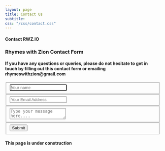 ```yaml
---
layout: page
title: Contact Us
subtitle: 
css: "/css/contact.css"
---
```


#### Contact RWZ.IO

<div class="container">  
  <form id="contact" action="https://formspree.io/rhymeswithzion@gmail.com" method="post">
    <h3>Rhymes with Zion Contact Form</h3>
    <h4>If you have any questions or queries, please do not hesitate to get in touch by filling out this contact form or emailing rhymeswithzion@gmail.com </h4>
    <fieldset>
      <input placeholder="Your name" type="text" tabindex="1" required autofocus>
    </fieldset>
    <fieldset>
      <input placeholder="Your Email Address" type="email" tabindex="2" required>
    </fieldset>
    <fieldset>
      <textarea placeholder="Type your message here...." tabindex="5" required></textarea>
    </fieldset>
    <fieldset>
      <button name="submit" type="submit" id="contact-submit" data-submit="...Sending">Submit</button>
    </fieldset>
  </form>
</div>



#### This page is under construction
